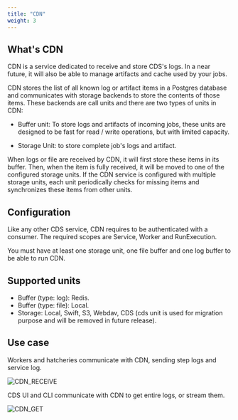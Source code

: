 ```yaml
---
title: "CDN"
weight: 3
---
```


## What's CDN
CDN is a service dedicated to receive and store CDS's logs. In a near future, it will also be able to manage artifacts and cache used by your jobs. 

CDN stores the list of all known log or artifact items in a Postgres database and communicates with storage backends to store the contents of those items.
These backends are call units and there are two types of units in CDN:

* Buffer unit: To store logs and artifacts of incoming jobs, these units are designed to be fast for read / write operations, but with limited capacity.

* Storage Unit: to store complete job's logs and artifact.

When logs or file are received by CDN, it will first store these items in its buffer. Then, when the item is fully received, it will be moved to one of the configured storage units.
If the CDN service is configured with multiple storage units, each unit periodically checks for missing items and synchronizes these items from other units.


## Configuration
Like any other CDS service, CDN requires to be authenticated with a consumer. The required scopes are Service, Worker and RunExecution.

You must have at least one storage unit, one file buffer and one log buffer to be able to run CDN.

## Supported units
* Buffer (type: log): Redis.
* Buffer (type: file): Local.
* Storage: Local, Swift, S3, Webdav, CDS (cds unit is used for migration purpose and will be removed in future release).


## Use case

Workers and hatcheries communicate with CDN, sending step logs and service log.

![CDN_RECEIVE](/images/cdn_logs_receive.png?width=600px)

CDS UI and CLI communicate with CDN to get entire logs, or stream them.

![CDN_GET](/images/cdn_logs_get.png?width=600px)
